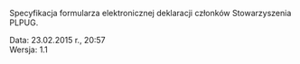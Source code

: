 Specyfikacja formularza elektronicznej deklaracji członków Stowarzyszenia PLPUG.

Data: 23.02.2015 r., 20:57  
Wersja: 1.1
